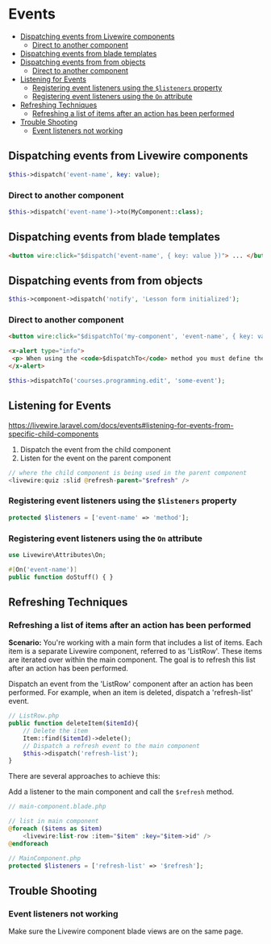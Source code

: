 # Events

- [Dispatching events from Livewire components](#dispatching-events-from-livewire-components)
  - [Direct to another component](#direct-to-another-component)
- [Dispatching events from blade templates](#dispatching-events-from-blade-templates)
- [Dispatching events from from objects](#dispatching-events-from-from-objects)
  - [Direct to another component](#direct-to-another-component-1)
- [Listening for Events](#listening-for-events)
  - [Registering event listeners using the `$listeners` property](#registering-event-listeners-using-the-listeners-property)
  - [Registering event listeners using the `On` attribute](#registering-event-listeners-using-the-on-attribute)
- [Refreshing Techniques](#refreshing-techniques)
  - [Refreshing a list of items after an action has been performed](#refreshing-a-list-of-items-after-an-action-has-been-performed)
- [Trouble Shooting](#trouble-shooting)
  - [Event listeners not working](#event-listeners-not-working)

## Dispatching events from Livewire components

```php
$this->dispatch('event-name', key: value);
```

### Direct to another component

```php
$this->dispatch('event-name')->to(MyComponent::class);
```

## Dispatching events from blade templates

```html
<button wire:click="$dispatch('event-name', { key: value })"> ... </button>
```
## Dispatching events from from objects

```php
$this->component->dispatch('notify', 'Lesson form initialized');
```

### Direct to another component

```html
<button wire:click="$dispatchTo('my-component', 'event-name', { key: value })"> ... </button>
```

```html +parse
<x-alert type="info">
 <p> When using the <code>$dispatchTo</code> method you must define the full path to the component path using dot notation.For example, to dispatch an event to the <code>courses/programming/edit</code> component you would use:</p>
</x-alert>
```

```php
$this->dispatchTo('courses.programming.edit', 'some-event');
```

## Listening for Events 

https://livewire.laravel.com/docs/events#listening-for-events-from-specific-child-components

1. Dispatch the event from the child component 
2. Listen for the event on the parent component

```php
// where the child component is being used in the parent component
<livewire:quiz :slid @refresh-parent="$refresh" />
```

### Registering event listeners using the `$listeners` property
```php
protected $listeners = ['event-name' => 'method'];
```

### Registering event listeners using the `On` attribute
```php
use Livewire\Attributes\On;

#[On('event-name')]
public function doStuff() { }
```

## Refreshing Techniques

### Refreshing a list of items after an action has been performed

**Scenario:** You're working with a main form that includes a list of items. Each item is a separate
Livewire component, referred to as 'ListRow'. These items are iterated over within the main
component. The goal is to refresh this list after an action has been performed.

Dispatch an event from the 'ListRow' component after an action has been performed. For example,
when an item is deleted, dispatch a 'refresh-list' event.

```php
// ListRow.php
public function deleteItem($itemId){
    // Delete the item
    Item::find($itemId)->delete();
    // Dispatch a refresh event to the main component
    $this->dispatch('refresh-list');
}
```

There are several approaches to achieve this:

Add a listener to the main component and call the `$refresh` method.

```php
// main-component.blade.php

// list in main component
@foreach ($items as $item)
    <livewire:list-row :item="$item" :key="$item->id" />
@endforeach
```

```php
// MainComponent.php
protected $listeners = ['refresh-list' => '$refresh'];
```

## Trouble Shooting

### Event listeners not working

Make sure the Livewire component blade views are on the same page. 